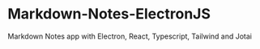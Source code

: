 # Markdown-Notes-ElectronJS
Markdown Notes app with Electron, React, Typescript, Tailwind and Jotai
